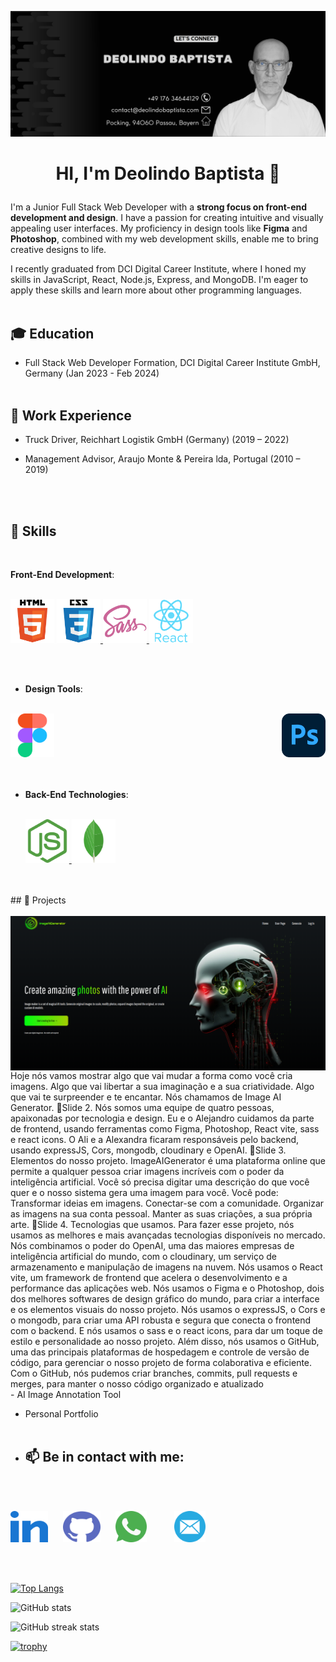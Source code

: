 ![ Junior Full Stack Web Developer with a strong focus on front-end development and design](https://github.com/Deobap73/Deobap73Pictures/blob/d98759bd98ae13d4f9ed7f8442c76e41eaa2a9bf/Assets/GitHub%20Banner.png)
# <p align="center">HI, I'm Deolindo Baptista 👋</p>

I'm a Junior Full Stack Web Developer with a **strong focus on front-end development and design**. I have a passion for creating intuitive and visually appealing user interfaces. My proficiency in design tools like **Figma** and **Photoshop**, combined with my web development skills, enable me to bring creative designs to life.

I recently graduated from DCI Digital Career Institute, where I honed my skills in JavaScript, React, Node.js, Express, and MongoDB. I'm eager to apply these skills and learn more about other programming languages.
<br> <br>

## 🎓 Education

- Full Stack Web Developer Formation, DCI Digital Career Institute GmbH, Germany (Jan 2023 - Feb 2024)
 <br> <br>

## 💼 Work Experience

- Truck Driver, Reichhart Logistik GmbH (Germany) (2019 – 2022)
- Management Advisor, Araujo Monte & Pereira lda, Portugal (2010 – 2019)

  <br> <br>

## 🚀 Skills

<br> 

**Front-End Development**: 
<br> <br>
<p align="left">
 <a href="https://www.w3.org/html/" target="_blank" rel="noreferrer" style="color: white;">
  <img src="https://raw.githubusercontent.com/devicons/devicon/master/icons/html5/html5-original-wordmark.svg" alt="html5" width="70" height="70"/>
</a>
  <a href="https://www.w3schools.com/css/" target="_blank" rel="noreferrer"> <img src="https://raw.githubusercontent.com/devicons/devicon/master/icons/css3/css3-original-wordmark.svg" alt="css3" width="70" height="70"/> </a>
  <a href="https://sass-lang.com" target="_blank" rel="noreferrer"> <img src="https://raw.githubusercontent.com/devicons/devicon/master/icons/sass/sass-original.svg" alt="sass" width="70" height="70"/> </a>
  <a href="https://reactjs.org/" target="_blank" rel="noreferrer"> <img src="https://raw.githubusercontent.com/devicons/devicon/master/icons/react/react-original-wordmark.svg" alt="react" width="70" height="70"/> </a>
</p>
<br>
<br>

- **Design Tools**:
  <br> <br>
<div style="display: flex; justify-content: space-between; width="1" >
  <a href="https://www.figma.com/" target="_blank" rel="noreferrer">
    <img src="https://raw.githubusercontent.com/Deobap73/Deobap73Pictures/main/Assets/figma.svg" alt="Figma" width="70" height="70"/>
  </a>
  <a href="https://www.adobe.com/products/photoshop.html" target="_blank" rel="noreferrer">
    <img src="https://raw.githubusercontent.com/Deobap73/Deobap73Pictures/main/Assets/photoshop.svg" alt="Photoshop" width="70" height="70"/>
  </a>
</div>
 <br> <br>
 
- **Back-End Technologies**:
<br> <br>
  <p align="left">
  <a href="https://nodejs.org/en" target="_blank" rel="noreferrer"> <img src="https://raw.githubusercontent.com/Deobap73/Deobap73Pictures/main/Assets/nodejs.svg" alt="nodejs" width="70" height="70"/> </a>
    <a href="https://www.mongodb.com/" target="_blank" rel="noreferrer"> <img src="https://raw.githubusercontent.com/Deobap73/Deobap73Pictures/main/Assets/mongodb.svg" alt="mongoDB" width="70" height="70"/> </a>
</p>
<br> <br>
## 📂 Projects
<br> <br>

<div>
  <img align="left" src="https://github.com/Deobap73/Deobap73Pictures/blob/daa96b511b7ebf571da282eaad4e505ebae1b9af/Assets/ImageAIGeneratorHomePage.png">
  Hoje nós vamos mostrar algo que vai mudar a forma como você cria imagens. Algo que vai libertar a sua imaginação e a sua criatividade. Algo que vai te surpreender e te encantar. Nós chamamos de Image AI Generator. 🎯️Slide 2. Nós somos uma equipe de quatro pessoas, apaixonadas por tecnologia e design. Eu e o Alejandro cuidamos da parte de frontend, usando ferramentas como Figma, Photoshop, React vite, sass e react icons. O Ali e a Alexandra ficaram responsáveis pelo backend, usando expressJS, Cors, mongodb, cloudinary e OpenAI. 🎯️Slide 3. Elementos do nosso projeto. ImageAIGenerator é uma plataforma online que permite a qualquer pessoa criar imagens incríveis com o poder da inteligência artificial. Você só precisa digitar uma descrição do que você quer e o nosso sistema gera uma imagem para você. Você pode: Transformar ideias em imagens. Conectar-se com a comunidade. Organizar as imagens na sua conta pessoal. Manter as suas criações, a sua própria arte. 🎯️Slide 4. Tecnologias que usamos. Para fazer esse projeto, nós usamos as melhores e mais avançadas tecnologias disponíveis no mercado. Nós combinamos o poder do OpenAI, uma das maiores empresas de inteligência artificial do mundo, com o cloudinary, um serviço de armazenamento e manipulação de imagens na nuvem. Nós usamos o React vite, um framework de frontend que acelera o desenvolvimento e a performance das aplicações web. Nós usamos o Figma e o Photoshop, dois dos melhores softwares de design gráfico do mundo, para criar a interface e os elementos visuais do nosso projeto. Nós usamos o expressJS, o Cors e o mongodb, para criar uma API robusta e segura que conecta o frontend com o backend. E nós usamos o sass e o react icons, para dar um toque de estilo e personalidade ao nosso projeto. Além disso, nós usamos o GitHub, uma das principais plataformas de hospedagem e controle de versão de código, para gerenciar o nosso projeto de forma colaborativa e eficiente. Com o GitHub, nós pudemos criar branches, commits, pull requests e merges, para manter o nosso código organizado e atualizado
</div>
- AI Image Annotation Tool

- Personal Portfolio
<br> <br>

- ## 📫  Be in contact with me:
<br> <br>
<p align="left">
    <a href="https://www.linkedin.com/in/deolindobaptista" target="blank"><img src="https://raw.githubusercontent.com/Deobap73/Deobap73Pictures/main/Assets/linked-in-alt.svg" alt="deolindobaptista" height="50" width="60" style="margin-right: 20px;" /></a>
    <a href="https://github.com/Deobap73" target="blank"><img src="https://raw.githubusercontent.com/Deobap73/Deobap73Pictures/main/Assets/github.svg" alt="deolindobaptista" height="50" width="60" style="margin-right: 20px;" /></a>
    <a href="https://wa.me/+4917634644129" target="blank"><img src="https://raw.githubusercontent.com/Deobap73/Deobap73Pictures/main/Assets/whatsapp.svg" alt="deolindobaptista" height="50" width="50" style="margin-right: 20px;" /></a>
    <a href="mailto:contact@deolindobaptista.com" target="_blank">
        <img src="https://github.com/Deobap73/Deobap73Pictures/blob/c3ebd3b8d7ef3169a38eaa12dc0db698d4a4c255/Assets/email.png" alt="deolindobaptista" height="50" width="50" style="margin-left: 20px;" />
    </a>
</p>
<br> <br>






[![Top Langs](https://github-readme-stats.vercel.app/api/top-langs/?username=Deobap73)](https://github.com/anuraghazra/github-readme-stats)

![GitHub stats](https://github-readme-stats.vercel.app/api?username=Deobap73&show_icons=true&count_private=true)  


![GitHub streak stats](https://streak-stats.demolab.com/?user=Deobap73)  

[![trophy](https://github-profile-trophy.vercel.app/?username=Deobap73)](https://github.com/ryo-ma/github-profile-trophy)


